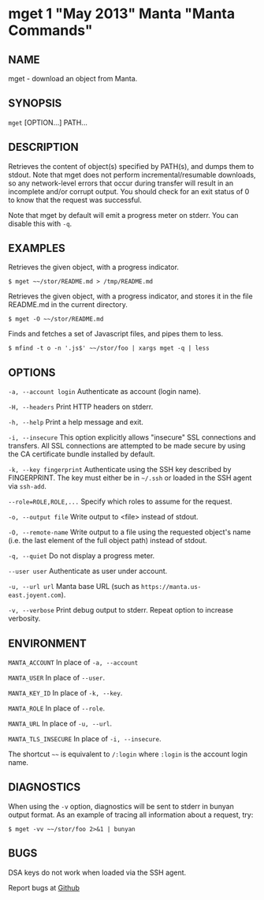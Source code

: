 mget 1 "May 2013" Manta "Manta Commands"
=======================================

NAME
----

mget - download an object from Manta.

SYNOPSIS
--------

`mget` [OPTION...] PATH...

DESCRIPTION
-----------

Retrieves the content of object(s) specified by PATH(s), and dumps them to
stdout.  Note that mget does not perform incremental/resumable downloads, so any
network-level errors that occur during transfer will result in an incomplete
and/or corrupt output.  You should check for an exit status of 0 to know that
the request was successful.

Note that mget by default will emit a progress meter on stderr.  You can
disable this with `-q`.

EXAMPLES
--------

Retrieves the given object, with a progress indicator.

    $ mget ~~/stor/README.md > /tmp/README.md

Retrieves the given object, with a progress indicator, and stores it in the
file README.md in the current directory.

    $ mget -O ~~/stor/README.md

Finds and fetches a set of Javascript files, and pipes them to less.

    $ mfind -t o -n '.js$' ~~/stor/foo | xargs mget -q | less

OPTIONS
-------

`-a, --account login`
  Authenticate as account (login name).

`-H, --headers`
  Print HTTP headers on stderr.

`-h, --help`
  Print a help message and exit.

`-i, --insecure`
  This option explicitly allows "insecure" SSL connections and transfers.  All
  SSL connections are attempted to be made secure by using the CA certificate
  bundle installed by default.

`-k, --key fingerprint`
  Authenticate using the SSH key described by FINGERPRINT.  The key must
  either be in `~/.ssh` or loaded in the SSH agent via `ssh-add`.

`--role=ROLE,ROLE,...`
  Specify which roles to assume for the request.

`-o, --output file`
  Write output to &lt;file&gt; instead of stdout.

`-O, --remote-name`
  Write output to a file using the requested object's name (i.e. the last
  element of the full object path) instead of stdout.

`-q, --quiet`
  Do not display a progress meter.

`--user user`
  Authenticate as user under account.

`-u, --url url`
  Manta base URL (such as `https://manta.us-east.joyent.com`).

`-v, --verbose`
  Print debug output to stderr.  Repeat option to increase verbosity.

ENVIRONMENT
-----------
`MANTA_ACCOUNT`
  In place of `-a, --account`

`MANTA_USER`
  In place of `--user`.

`MANTA_KEY_ID`
  In place of `-k, --key`.

`MANTA_ROLE`
  In place of `--role`.

`MANTA_URL`
  In place of `-u, --url`.

`MANTA_TLS_INSECURE`
  In place of `-i, --insecure`.

The shortcut `~~` is equivalent to `/:login`
where `:login` is the account login name.

DIAGNOSTICS
-----------

When using the `-v` option, diagnostics will be sent to stderr in bunyan
output format.  As an example of tracing all information about a request,
try:

    $ mget -vv ~~/stor/foo 2>&1 | bunyan

BUGS
----

DSA keys do not work when loaded via the SSH agent.

Report bugs at [Github](https://github.com/joyent/node-manta/issues)
